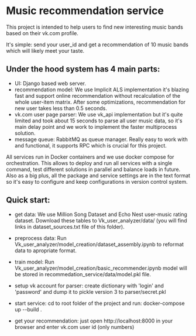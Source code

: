 # Music recommendation service
This project is intended to help users to find new interesting music bands based on their vk.com profile.

It's simple: send your user_id and get a recommendation of 10 music bands which will likely meet your taste.

## Under the hood system has 4 main parts:
- UI:
Django based web server.
- recommendation model:
We use Implicit ALS implementation it's blazing fast and support online recommendation without recalculation of the whole user-item matrix. After some optimizations, recommendation for new user takes less than 0.5 seconds.
- vk.com user page parser:
We use vk_api implementation but it's quite limited and took about 15 seconds to parse all user music data, so it's main delay point and we work to implement the faster multiprocess solution.
- message queue:
RabbitMQ as queue manager. Really easy to work with and functional, it supports RPC which is crucial for this project.

All services run in Docker containers and we use docker compose for orchestration. This allows to deploy and run all services with a single command, test different solutions in parallel and balance loads in future. Also as a big plus, all the package and service settings are in the text format so it's easy to configure and keep configurations in version control system.

## Quick start:
- get data:
We use Million Song Dataset and Echo Nest user-music rating dataset. 
Download these tables to  Vk_user_analyzer/data/ (you will find links in dataset_sources.txt file of this folder).

- preprocess data:
Run Vk_user_analyzer/model_creation/dataset_assembly.ipynb to reformat data to apropriate format.

- train model:
Run Vk_user_analyzer/model_creation/basic_recommender.ipynb model will be stored in recommedation_service/data/model.pkl file.

- setup vk account for parser:
create dictionary with 'login' and 'password' and dump it to pickle version 3 to parser/secret.pkl

- start service:
cd to root folder of the project and run: docker-compose up --build .

- get your recommendation:
just open http://localhost:8000 in your browser and enter vk.com user id (only numbers)
